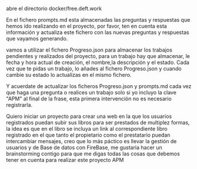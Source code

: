 abre el directorio docker/free.deft.work

En el fichero prompts.md esta almacenadas las preguntas y respuestas que hemos ido realizando en el proyecto, por favor, ten en cuenta esta información y actualiza este fichero con las nuevas preguntas y respuestas que vayamos generando.

vamos a utilizar el fichero Progreso.json para almacenar los trabajos pendientes y realizados del proyecto, para un trabajo hay que almacenar, le fecha y hora actual de creación, el nombre,la descripción y el estado. Cada vez que te pidas un trabajo, lo añades al fichero Progreso.json y cuando cambie su estado lo actualizas en el mismo fichero.

Y acuerdate de actualizar los ficheros Progreso.json y prompts.md cada vez que haga una pregunta o realices un trabajo solo si yo incluyo la clave "APM" al final de la frase,  esta primera intervención no es necesario registrarla.

Quiero iniciar un proyecto para crear una web en la que los usuarios registrados puedan subir sus libros para ser prestados de multiplez formas, la idea es que en el libro se incluya un link al correspondiente libro registrado en el que tanto el propietario como el prestatario puedan intercambiar mensajes, creo que lo más páctico es llevar la gestión de usuarios y de Base de datos con FireBase, me gustaria hacer un brainstorming contigo para que me digas todas las cosas que debemos tener en cuenta para realizar este proyecto APM
